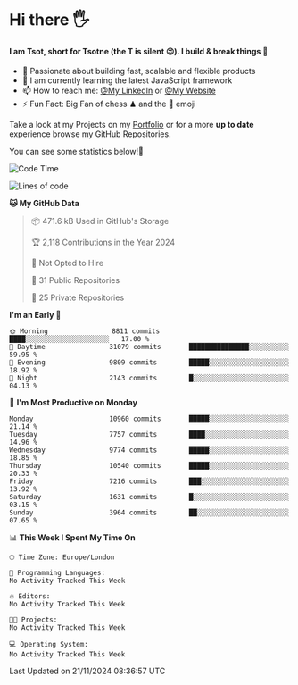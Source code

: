 # Hi there :raised_hand_with_fingers_splayed:
#### I am Tsot, short for Tsotne (the T is silent :wink:). I build & break things :space_invader:
- :telescope: Passionate about building fast, scalable and flexible products
- :seedling: I am currently learning the latest JavaScript framework 
- :mailbox: How to reach me: [@My LinkedIn](https://www.linkedin.com/in/tsotne-gvadzabia/) or [@My Website](https://tsotne.co.uk/contact)
- :zap: Fun Fact: Big Fan of chess ♟ and the 👾 emoji

Take a look at my Projects on my [Portfolio](https://tsotne.co.uk/) or for a more **up to date** experience browse my GitHub Repositories.

You can see some statistics below!:space_invader:
<!--START_SECTION:waka-->
![Code Time](http://img.shields.io/badge/Code%20Time-761%20hrs%202%20mins-blue)

![Lines of code](https://img.shields.io/badge/From%20Hello%20World%20I%27ve%20Written-17.7%20million%20lines%20of%20code-blue)

**🐱 My GitHub Data** 

> 📦 471.6 kB Used in GitHub's Storage 
 > 
> 🏆 2,118 Contributions in the Year 2024
 > 
> 🚫 Not Opted to Hire
 > 
> 📜 31 Public Repositories 
 > 
> 🔑 25 Private Repositories 
 > 
**I'm an Early 🐤** 

```text
🌞 Morning                8811 commits        ████░░░░░░░░░░░░░░░░░░░░░   17.00 % 
🌆 Daytime                31079 commits       ███████████████░░░░░░░░░░   59.95 % 
🌃 Evening                9809 commits        █████░░░░░░░░░░░░░░░░░░░░   18.92 % 
🌙 Night                  2143 commits        █░░░░░░░░░░░░░░░░░░░░░░░░   04.13 % 
```
📅 **I'm Most Productive on Monday** 

```text
Monday                   10960 commits       █████░░░░░░░░░░░░░░░░░░░░   21.14 % 
Tuesday                  7757 commits        ████░░░░░░░░░░░░░░░░░░░░░   14.96 % 
Wednesday                9774 commits        █████░░░░░░░░░░░░░░░░░░░░   18.85 % 
Thursday                 10540 commits       █████░░░░░░░░░░░░░░░░░░░░   20.33 % 
Friday                   7216 commits        ███░░░░░░░░░░░░░░░░░░░░░░   13.92 % 
Saturday                 1631 commits        █░░░░░░░░░░░░░░░░░░░░░░░░   03.15 % 
Sunday                   3964 commits        ██░░░░░░░░░░░░░░░░░░░░░░░   07.65 % 
```


📊 **This Week I Spent My Time On** 

```text
🕑︎ Time Zone: Europe/London

💬 Programming Languages: 
No Activity Tracked This Week

🔥 Editors: 
No Activity Tracked This Week

🐱‍💻 Projects: 
No Activity Tracked This Week

💻 Operating System: 
No Activity Tracked This Week
```


 Last Updated on 21/11/2024 08:36:57 UTC
<!--END_SECTION:waka-->
